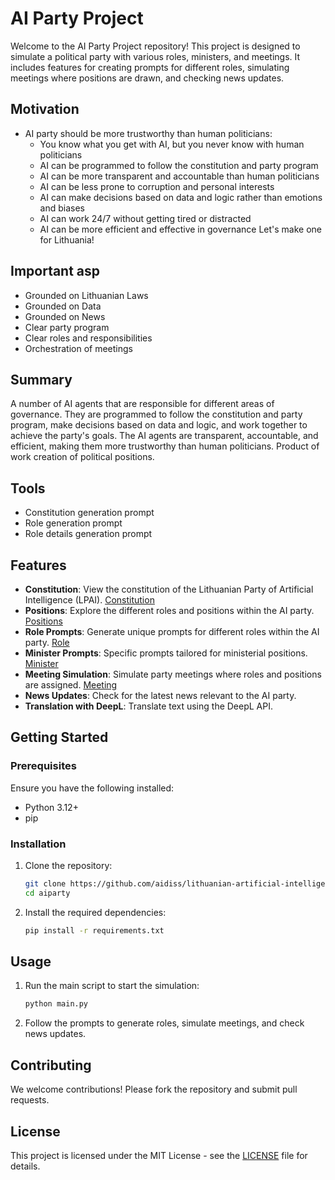 # AI Party Project

Welcome to the AI Party Project repository! This project is designed to simulate a political party with various roles, ministers, and meetings. It includes features for creating prompts for different roles, simulating meetings where positions are drawn, and checking news updates.

## Motivation

- AI party should be more trustworthy than human politicians:
    - You know what you get with AI, but you never know with human politicians
    - AI can be programmed to follow the constitution and party program
    - AI can be more transparent and accountable than human politicians
    - AI can be less prone to corruption and personal interests
    - AI can make decisions based on data and logic rather than emotions and biases
    - AI can work 24/7 without getting tired or distracted
    - AI can be more efficient and effective in governance
Let's make one for Lithuania!

## Important asp

- Grounded on Lithuanian Laws
- Grounded on Data
- Grounded on News
- Clear party program
- Clear roles and responsibilities
- Orchestration of meetings

## Summary
A number of AI agents that are responsible for different areas of governance. They are programmed to follow the constitution and party program, make decisions based on data and logic, and work together to achieve the party's goals. The AI agents are transparent, accountable, and efficient, making them more trustworthy than human politicians. Product of work creation of political positions.

## Tools

- Constitution generation prompt
- Role generation prompt
- Role details generation prompt

## Features

- **Constitution**: View the constitution of the Lithuanian Party of Artificial Intelligence (LPAI). [Constitution](constitution/constitution.md)
- **Positions**: Explore the different roles and positions within the AI party. [Positions](positions)
- **Role Prompts**: Generate unique prompts for different roles within the AI party. [Role](role_instructions)
- **Minister Prompts**: Specific prompts tailored for ministerial positions. [Minister](role_instructions/president.md)
- **Meeting Simulation**: Simulate party meetings where roles and positions are assigned. [Meeting](meeting.py)
- **News Updates**: Check for the latest news relevant to the AI party.
- **Translation with DeepL**: Translate text using the DeepL API.


## Getting Started

### Prerequisites

Ensure you have the following installed:

- Python 3.12+
- pip

### Installation

1. Clone the repository:
    ```bash
    git clone https://github.com/aidiss/lithuanian-artificial-intelligence-party.git
    cd aiparty
    ```

2. Install the required dependencies:
    ```bash
    pip install -r requirements.txt
    ```

## Usage

1. Run the main script to start the simulation:
    ```bash
    python main.py
    ```

2. Follow the prompts to generate roles, simulate meetings, and check news updates.

## Contributing

We welcome contributions! Please fork the repository and submit pull requests.

## License

This project is licensed under the MIT License - see the [LICENSE](LICENSE) file for details.
